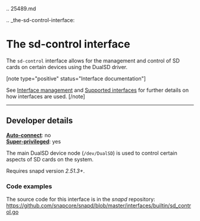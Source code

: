 .. 25489.md

.. _the-sd-control-interface:

# The sd-control interface

The `sd-control` interface allows for the management and control of SD cards on certain devices using the DualSD driver.

[note type="positive" status="Interface documentation"]

See [Interface management](interface-management.md) and [Supported interfaces](supported-interfaces.md) for further details on how interfaces are used.
[/note]

---

<h2 id='the-sd-control-interface-heading--dev-details'>Developer details </h2>

**[Auto-connect](interface-management.md#the-sd-control-interface-heading--auto-connections)**: no</br>
**[Super-privileged](super-privileged-interfaces.md)**: yes</br>

The main DualSD device node (`/dev/DualSD`) is used to control certain aspects of SD cards on the system.

Requires snapd version _2.51.3+_.

<h3 id='the-sd-control-interface-heading-code'>Code examples</h3>

The source code for this interface is in the *snapd* repository:
<https://github.com/snapcore/snapd/blob/master/interfaces/builtin/sd_control.go>